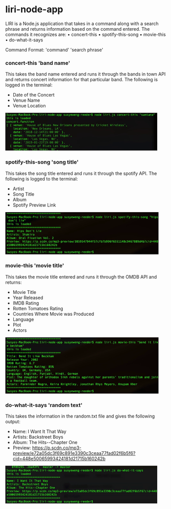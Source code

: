 # liri-node-app

LIRI is a Node.js application that takes in a command along with a search phrase and returns information based on the command entered. The commands it recognizes are: • concert-this • spotify-this-song •  movie-this • do-what-it-says

Command Format: 'command' 'search phrase'


### concert-this 'band name'

This takes the band name entered and runs it through the bands in town API and returns concert information for that particular band. The following is logged in the terminal:
- Date of the Concert
- Venue Name
- Venue Location 

![alt text](images/concert-this.gif "Santana Concert Search")

### spotify-this-song 'song title'

This takes the song title entered and runs it through the spotify API. The following is logged to the terminal:
- Artist
- Song Title
- Album
- Spotify Preview Link

![alt text](images/spotify-this-song.gif "Spotify Song Search")

### movie-this 'movie title'

This takes the movie title entered and runs it through the OMDB API and returns:
- Movie Title
- Year Released
- IMDB Rating
- Rotten Tomatoes Rating
- Countries Where Movie was Produced
- Language
- Plot
- Actors

![alt text](images/movie-this.gif "Movie Search")

### do-what-it-says 'random text'

This takes the information in the random.txt file and gives the following output:
- Name: I Want It That Way
- Artists: Backstreet Boys
- Album: The Hits--Chapter One
- Preview: https://p.scdn.co/mp3-preview/e72a05dc3f69c891e3390c3ceaa77fad02f6b5f6?cid=448e50065993424181d21715b160242b

![alt text](images/do-what-it-says.gif "Random Text Search")